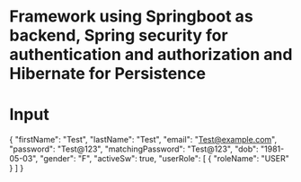 # Framework using Springboot as backend, Spring security for authentication and authorization and Hibernate for Persistence

# Input
{
    "firstName": "Test",
    "lastName": "Test",
    "email": "Test@example.com",
    "password": "Test@123",
    "matchingPassword": "Test@123",
    "dob": "1981-05-03",
    "gender": "F",
    "activeSw": true,
    "userRole": [
        {
            "roleName": "USER"
        }
    ]
}
